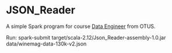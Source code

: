 # JSON_Reader

A simple Spark program for course [Data Engineer](https://otus.ru/lessons/data-engineer/) from OTUS.

Run: spark-submit target/scala-2.12/Json_Reader-assembly-1.0.jar data/winemag-data-130k-v2.json
